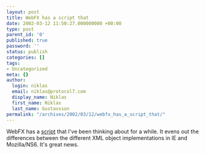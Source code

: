 ```yaml
---
layout: post
title: WebFX has a script that
date: 2002-03-12 11:50:27.000000000 +00:00
type: post
parent_id: '0'
published: true
password: ''
status: publish
categories: []
tags:
- Uncategorized
meta: {}
author:
  login: niklas
  email: niklas@protocol7.com
  display_name: Niklas
  first_name: Niklas
  last_name: Gustavsson
permalink: "/archives/2002/03/12/webfx_has_a_script_that/"
---
```

WebFX has a [script](http://webfx.eae.net/dhtml/xmlextras/xmlextras.html) that I've been thinking about for a while. It evens out the differences between the different XML object implementations in IE and Mozilla/NS6. It's great news.

